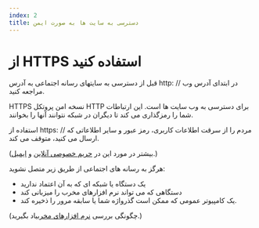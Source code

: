 ```yaml
---
index: 2
title: دسترسی به سایت ها به صورت ایمن
---
```

# از HTTPS استفاده کنید

قبل از دسترسی به سایتهای رسانه اجتماعی به آدرس http: // در ابتدای آدرس وب مراجعه کنید.

HTTPS نسخه امن پروتکل HTTP برای دسترسی به وب سایت ها است. این ارتباطات شما را رمزگذاری می کند تا دیگران در شبکه نتوانند آنها را بخوانند.

استفاده از https: // مردم را از سرقت اطلاعات کاربری، رمز عبور و سایر اطلاعاتی که ارسال می کنید، متوقف می کند.

(بیشتر در مورد این در [حریم خصوصی آنلاین](umbrella://communications/online-privacy/advanced) و [ایمیل](umbrella://communications/email/beginner).) 

هرگز به رسانه های اجتماعی از طریق زیر متصل نشوید:

*   یک دستگاه یا شبکه ای که به آن اعتماد ندارید
*   دستگاهی که می تواند نرم افزارهای مخرب را میزبانی کند
*   یک کامپیوتر عمومی که ممکن است گذرواژه شما یا سابقه مرور را ذخیره کند.

(چگونگی بررسی [نرم افزارهای مخرب](umbrella://information/malware/beginner)یاد بگیرید.)